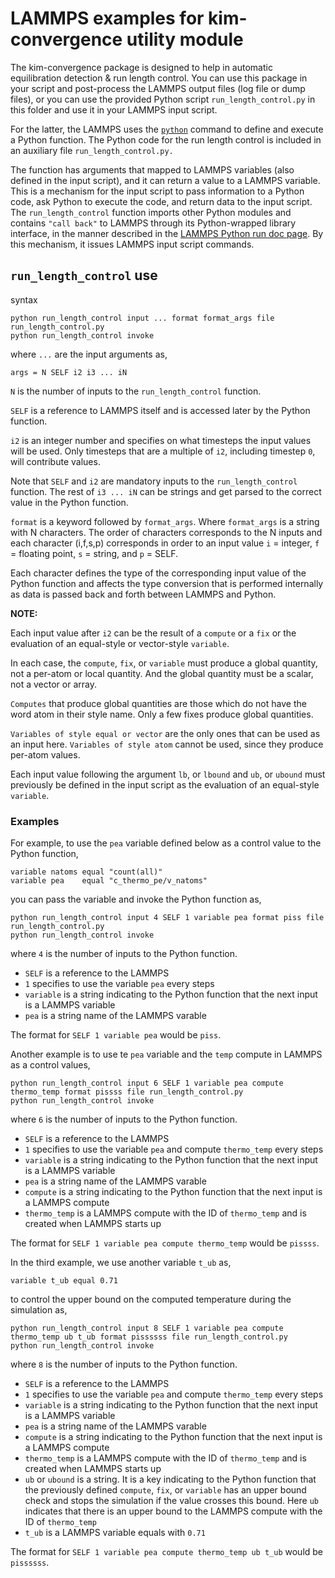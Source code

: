 # LAMMPS examples for kim-convergence utility module

The kim-convergence package is designed to help in automatic equilibration
detection & run length control. You can use this package in your script and
post-process the LAMMPS output files (log file or dump files), or you can use
the provided Python script `run_length_control.py` in this folder and use it in
your LAMMPS input script.

For the latter, the LAMMPS uses the
[`python`](https://docs.lammps.org/python.html) command to define and execute a
Python function. The Python code for the run length control is included in an
auxiliary file `run_length_control.py.`

The function has arguments that mapped to LAMMPS variables (also defined in the
input script), and it can return a value to a LAMMPS variable. This is a
mechanism for the input script to pass information to a Python code, ask Python
to execute the code, and return data to the input script. The
`run_length_control` function imports other Python modules and contains
`"call back"` to LAMMPS through its Python-wrapped library interface, in the
manner described in the
[LAMMPS Python run doc page](https://docs.lammps.org/Python_run.html).
By this mechanism, it issues LAMMPS input script commands.

## `run_length_control` use

syntax

```shell
python run_length_control input ... format format_args file run_length_control.py
python run_length_control invoke
```

where `...` are the input arguments as,

```shell
args = N SELF i2 i3 ... iN
```

``N`` is the number of inputs to the `run_length_control` function.

``SELF`` is a reference to LAMMPS itself and is accessed later by the Python
function.

``i2`` is an integer number and specifies on what timesteps the input values
will be used. Only timesteps that are a multiple of `i2`, including timestep
`0`, will contribute values.

Note that `SELF` and `i2` are mandatory inputs to the `run_length_control`
function. The rest of `i3 ... iN` can be strings and get parsed to the correct
value in the Python function.

``format`` is a keyword followed by ``format_args``. Where `format_args` is a
string with N characters. The order of characters corresponds to the N inputs
and each character (i,f,s,p) corresponds in order to an
input value `i` = integer, `f` = floating point, `s` = string, and `p` = SELF.

Each character defines the type of the corresponding input value of the Python
function and affects the type conversion that is performed internally as data
is passed back and forth between LAMMPS and Python.

**NOTE:**

Each input value after `i2` can be the result of a `compute` or a `fix` or the
evaluation of an equal-style or vector-style `variable`.

In each case, the `compute`, `fix`, or `variable` must produce a global
quantity, not a per-atom or local quantity. And the global quantity must be a
scalar, not a vector or array.

``Computes`` that produce global quantities are those which do not have the word
atom in their style name. Only a few fixes produce global quantities.

``Variables of style equal or vector`` are the only ones that can be used as an
input here. ``Variables of style atom`` cannot be used, since they produce
per-atom values.

Each input value following the argument `lb`, or `lbound` and `ub`, or
`ubound` must previously be defined in the input script as the evaluation of an
equal-style `variable`.

### Examples

For example, to use the `pea` variable defined below as a control value to the
Python function,

```shell
variable natoms equal "count(all)"
variable pea    equal "c_thermo_pe/v_natoms"
```

you can pass the variable and invoke the Python function as,

```shell
python run_length_control input 4 SELF 1 variable pea format piss file run_length_control.py
python run_length_control invoke
```

where `4` is the number of inputs to the Python function.

- `SELF` is a reference to the LAMMPS
- `1` specifies to use the variable `pea` every steps
- `variable` is a string indicating to the Python function that the next input
  is a LAMMPS variable
- `pea` is a string name of the LAMMPS varable

The format for `SELF 1 variable pea` would be `piss`.

Another example is to use te `pea` variable and the `temp` compute in LAMMPS as
a control values,

```shell
python run_length_control input 6 SELF 1 variable pea compute thermo_temp format pissss file run_length_control.py
python run_length_control invoke
```

where `6` is the number of inputs to the Python function.

- `SELF` is a reference to the LAMMPS
- `1` specifies to use the variable `pea` and compute `thermo_temp` every steps
- `variable` is a string indicating to the Python function that the next input
  is a LAMMPS variable
- `pea` is a string name of the LAMMPS varable
- `compute` is a string indicating to the Python function that the next input
  is a LAMMPS compute
- `thermo_temp` is a LAMMPS compute with the ID of `thermo_temp` and is created
  when LAMMPS starts up

The format for `SELF 1 variable pea compute thermo_temp` would be `pissss`.

In the third example, we use another variable `t_ub` as,

```shell
variable t_ub equal 0.71
```

to control the upper bound on the computed temperature during the simulation as,

```shell
python run_length_control input 8 SELF 1 variable pea compute thermo_temp ub t_ub format pissssss file run_length_control.py
python run_length_control invoke
```

where `8` is the number of inputs to the Python function.

- `SELF` is a reference to the LAMMPS
- `1` specifies to use the variable `pea` and compute `thermo_temp` every steps
- `variable` is a string indicating to the Python function that the next input
  is a LAMMPS variable
- `pea` is a string name of the LAMMPS varable
- `compute` is a string indicating to the Python function that the next input
  is a LAMMPS compute
- `thermo_temp` is a LAMMPS compute with the ID of `thermo_temp` and is created
  when LAMMPS starts up
- `ub` or `ubound` is a string. It is a key indicating to the Python function
  that the previously defined `compute`, `fix`, or `variable` has an upper
  bound check and stops the simulation if the value crosses this bound.
  Here `ub` indicates that there is an upper bound to the LAMMPS compute with
  the ID of `thermo_temp`
- `t_ub` is a LAMMPS variable equals with `0.71`

The format for `SELF 1 variable pea compute thermo_temp ub t_ub` would be
`pissssss`.

